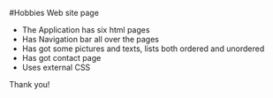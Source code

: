 #Hobbies Web site page
* The Application has six html pages
* Has Navigation bar all over the pages
* Has got some pictures and texts, lists both ordered and unordered
* Has got contact page
* Uses external CSS 

Thank you!